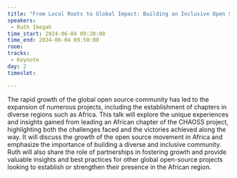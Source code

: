 ```yaml
---
title: "From Local Roots to Global Impact: Building an Inclusive Open Source Community in Africa"
speakers:
 - Ruth Ikegah
time_start: 2024-06-04 09:20:00
time_end: 2024-06-04 09:50:00
room: 
tracks:
 - Keynote 
day: 2
timeslot: 

---
```


The rapid growth of the global open source community has led to the expansion of numerous projects, including the establishment of chapters in diverse regions such as Africa. This talk will explore the unique experiences and insights gained from leading an African chapter of the CHAOSS project, highlighting both the challenges faced and the victories achieved along the way. It will discuss the growth of the open source movement in Africa and emphasize the importance of building a diverse and inclusive community. Ruth will also share the role of partnerships in fostering growth and provide valuable insights and best practices for other global open-source projects looking to establish or strengthen their presence in the African region.